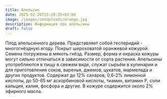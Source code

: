 ```yaml
---
title: Апельсин
date: 2025-02-26T15:20:35+03:00
image: /images/cmsUploads/orange.jpg
description: Информация про апельсины
draft: false
---
```


Плод апельсинного дерева. Представляет собой гесперидий - многогнёздную ягоду. Покрыт шероховатой оранжевой кожурой. Семена погружены в мякоть гнёзд. Размер, форма и окраска кожуры могут сильно отличаться в зависимости от сорта растения. Апельсины употребляются в пищу в свежем виде, служат сырьём в кулинарии и для приготовления соков, варенья, джемов, цукатов, мармелада и других продуктов. Содержат до 12% сахаров, 0,6-2% лимонной кислоты, до 50-65 мг аскорбиновой кислоты, тиамин, витамин P, соли кальция, калия, фосфора и другие. В кожуре содержится около 2% эфирного масла.
